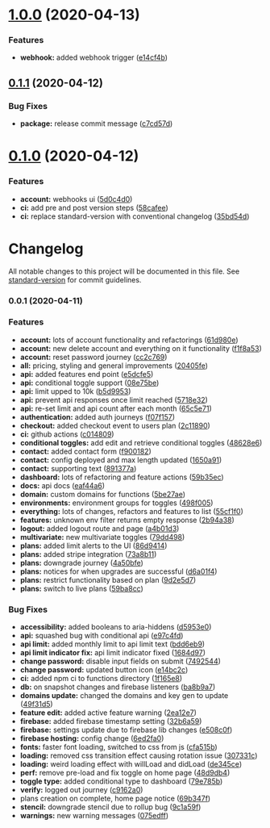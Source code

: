 <a name="1.0.0"></a>
# [1.0.0](https://github.com/BlazeSoftware/togglz/compare/v0.1.1...v1.0.0) (2020-04-13)


### Features

* **webhook:** added webhook trigger ([e14cf4b](https://github.com/BlazeSoftware/togglz/commit/e14cf4b))



<a name="0.1.1"></a>
## [0.1.1](https://github.com/BlazeSoftware/togglz/compare/v0.1.0...v0.1.1) (2020-04-12)


### Bug Fixes

* **package:** release commit message ([c7cd57d](https://github.com/BlazeSoftware/togglz/commit/c7cd57d))



<a name="0.1.0"></a>
# [0.1.0](https://github.com/BlazeSoftware/togglz/compare/v0.0.1...v0.1.0) (2020-04-12)


### Features

* **account:** webhooks ui ([5d0c4d0](https://github.com/BlazeSoftware/togglz/commit/5d0c4d0))
* **ci:** add pre and post version steps ([58cafee](https://github.com/BlazeSoftware/togglz/commit/58cafee))
* **ci:** replace standard-version with conventional changelog ([35bd54d](https://github.com/BlazeSoftware/togglz/commit/35bd54d))



# Changelog

All notable changes to this project will be documented in this file. See [standard-version](https://github.com/conventional-changelog/standard-version) for commit guidelines.

### 0.0.1 (2020-04-11)


### Features

* **account:** lots of account functionality and refactorings ([61d980e](https://github.com/BlazeSoftware/togglz/commit/61d980ea9221519adf9a95a8dd0a9156b4d6d6ff))
* **account:** new delete account and everything on it functionality ([f1f8a53](https://github.com/BlazeSoftware/togglz/commit/f1f8a53a391fdd299a5c663c8b990e6c1b546483))
* **account:** reset password journey ([cc2c769](https://github.com/BlazeSoftware/togglz/commit/cc2c7696fa8138dcfc44a79d8a905c91043d646d))
* **all:** pricing, styling and general improvements ([20405fe](https://github.com/BlazeSoftware/togglz/commit/20405fec1a5c90b6dde5ba44510fc77207fe9a29))
* **api:** added features end point ([e5dcfe5](https://github.com/BlazeSoftware/togglz/commit/e5dcfe5d12aa372fa7ea53070501c33fd3b788dc))
* **api:** conditional toggle support ([08e75be](https://github.com/BlazeSoftware/togglz/commit/08e75be0ff208251585a1b890a2a636a18d175a9))
* **api:** limit upped to 10k ([b5d9953](https://github.com/BlazeSoftware/togglz/commit/b5d9953f9bfedf6e3e3eeed8c646f74ad94155ef))
* **api:** prevent api responses once limit reached ([5718e32](https://github.com/BlazeSoftware/togglz/commit/5718e32c694c0dd7decb710ffa6127259913395c))
* **api:** re-set limit and api count after each month ([65c5e71](https://github.com/BlazeSoftware/togglz/commit/65c5e7175bcdf426285f05ec287110f52861fbbd))
* **authentication:** added auth journeys ([f07f157](https://github.com/BlazeSoftware/togglz/commit/f07f1577f390cb856072506213c40d69b5deb044))
* **checkout:** added checkout event to users plan ([2c11890](https://github.com/BlazeSoftware/togglz/commit/2c1189049fd9b2d5743a51fa010d112fd6ab508c))
* **ci:** github actions ([c014809](https://github.com/BlazeSoftware/togglz/commit/c014809fa356089604e43c551a4efd3fe61301d1))
* **conditional toggles:** add edit and retrieve conditional toggles ([48628e6](https://github.com/BlazeSoftware/togglz/commit/48628e6e9dd33b0b6fc51159d3593560ab7f313c))
* **contact:** added contact form ([f900182](https://github.com/BlazeSoftware/togglz/commit/f9001826961510bd2ca8f8df8735078afdf10cfa))
* **contact:** config deployed and max length updated ([1650a91](https://github.com/BlazeSoftware/togglz/commit/1650a91b606f70c4b73054a0b070c9c608d16fe0))
* **contact:** supporting text ([891377a](https://github.com/BlazeSoftware/togglz/commit/891377af2ebe3c39a4001a45660f098d2238841c))
* **dashboard:** lots of refactoring and feature actions ([59b35ec](https://github.com/BlazeSoftware/togglz/commit/59b35ec79c969aa61ab319e1cab54a27670ff50f))
* **docs:** api docs ([eaf44a6](https://github.com/BlazeSoftware/togglz/commit/eaf44a6b5ed593b8e38f307fa646a35bd92ee416))
* **domain:** custom domains for functions ([5be27ae](https://github.com/BlazeSoftware/togglz/commit/5be27ae9fd6fe190e47862b5db1936eacb141e3a))
* **environments:** environment groups for toggles ([498f005](https://github.com/BlazeSoftware/togglz/commit/498f005e38e2a8a4392790afce61cc89c98c3a1a))
* **everything:** lots of changes, refactors and features to list ([55cf1f0](https://github.com/BlazeSoftware/togglz/commit/55cf1f0f3e0e9489a54c051dc046c2fc8cf33dd6))
* **features:** unknown env filter returns empty response ([2b94a38](https://github.com/BlazeSoftware/togglz/commit/2b94a38cbe92cf1ea4e9d07edf7d5ba0744556ec))
* **logout:** added logout route and page ([a4b01d3](https://github.com/BlazeSoftware/togglz/commit/a4b01d3261d936eab9fba8b9e3e4d36b77176f5c))
* **multivariate:** new multivariate toggles ([79dd498](https://github.com/BlazeSoftware/togglz/commit/79dd49826f881a0ae2a194b7005bf787d7ae73bc))
* **plans:** added limit alerts to the UI ([86d9414](https://github.com/BlazeSoftware/togglz/commit/86d9414699acd5b582280f0fa1958b14ec02242a))
* **plans:** added stripe integration ([73a8b11](https://github.com/BlazeSoftware/togglz/commit/73a8b110961a27c3524549e910ed017d3b6c7748))
* **plans:** downgrade journey ([4a50bfe](https://github.com/BlazeSoftware/togglz/commit/4a50bfec3198803c0577058536079af6410304a4))
* **plans:** notices for when upgrades are successful ([d6a01f4](https://github.com/BlazeSoftware/togglz/commit/d6a01f448744c20d606a460656a62edf265e82c9))
* **plans:** restrict functionality based on plan ([9d2e5d7](https://github.com/BlazeSoftware/togglz/commit/9d2e5d7098882a6080b5886f253300cdd835c7f9))
* **plans:** switch to live plans ([59ba8cc](https://github.com/BlazeSoftware/togglz/commit/59ba8cc419304894775151a4128e0902fae47694))


### Bug Fixes

* **accessibility:** added booleans to aria-hiddens ([d5953e0](https://github.com/BlazeSoftware/togglz/commit/d5953e0007d67823c5bf050810feffcb6ebf5e62))
* **api:** squashed bug with conditional api ([e97c4fd](https://github.com/BlazeSoftware/togglz/commit/e97c4fd066485fe8a309cf9bf1c3b6cd53714cfb))
* **api limit:** added monthly limit to api limit text ([bdd6eb9](https://github.com/BlazeSoftware/togglz/commit/bdd6eb94068795c3b8f418fa6b22f14ff4ff4dde))
* **api limit indicator fix:** api limit indicator fixed ([1684d97](https://github.com/BlazeSoftware/togglz/commit/1684d970d50fa20bba2830971ee92dc96d40d677))
* **change password:** disable input fields on submit ([7492544](https://github.com/BlazeSoftware/togglz/commit/749254456d86398b4eb6e37b8051e455dfcfae02))
* **change password:** updated button icon ([e14bc2c](https://github.com/BlazeSoftware/togglz/commit/e14bc2c66c14d9a2d19953c08c46317da98adf9f))
* **ci:** added npm ci to functions directory ([1f165e8](https://github.com/BlazeSoftware/togglz/commit/1f165e8d1a05047058401086aceb2d834b0bbe8f))
* **db:** on snapshot changes and firebase listeners ([ba8b9a7](https://github.com/BlazeSoftware/togglz/commit/ba8b9a7428a85e12eda366aabf7223330498f7fb))
* **domains update:** changed the domains and key gen to update ([49f31d5](https://github.com/BlazeSoftware/togglz/commit/49f31d59f30eeb2afd256759a56616bff1c10c35))
* **feature edit:** added active feature warning ([2ea12e7](https://github.com/BlazeSoftware/togglz/commit/2ea12e70cef670c34295913bc5b2c6251727da16))
* **firebase:** added firebase timestamp setting ([32b6a59](https://github.com/BlazeSoftware/togglz/commit/32b6a59b7d6b5c058d634e57d7e95877117db28b))
* **firebase:** settings update due to firebase lib changes ([e508c0f](https://github.com/BlazeSoftware/togglz/commit/e508c0f79019447e894659e643d1b23e96916ac5))
* **firebase hosting:** config change ([6ed2fa0](https://github.com/BlazeSoftware/togglz/commit/6ed2fa057a57cdb078a09dab850b32e4690c0c13))
* **fonts:** faster font loading, switched to css from js ([cfa515b](https://github.com/BlazeSoftware/togglz/commit/cfa515b32d7f449525fe91dff121fd93d2f0025c))
* **loading:** removed css transition effect causing rotation issue ([307331c](https://github.com/BlazeSoftware/togglz/commit/307331c20dc10871ddb9cd250586bed577eb69f8))
* **loading:** weird loading effect with willLoad and didLoad ([de345ce](https://github.com/BlazeSoftware/togglz/commit/de345ce5ac149c608282c179bcf8421d3cd5e651))
* **perf:** remove pre-load and fix toggle on home page ([48d9db4](https://github.com/BlazeSoftware/togglz/commit/48d9db42876c6e358e00232c638678ed0439f394))
* **toggle type:** added conditional type to dashboard ([79e785b](https://github.com/BlazeSoftware/togglz/commit/79e785be00d376d5190d485d66ad842771093d05))
* **verify:** logged out journey ([c9162a0](https://github.com/BlazeSoftware/togglz/commit/c9162a0a2da0f175728012486ebb854f28c75d28))
* plans creation on complete, home page notice ([69b347f](https://github.com/BlazeSoftware/togglz/commit/69b347fd33b90ac7282c50361d0f3a8ce4ca1e22))
* **stencil:** downgrade stencil due to rollup bug ([9c1a59f](https://github.com/BlazeSoftware/togglz/commit/9c1a59f7c423206ac425ef91f996729eaac40c86))
* **warnings:** new warning messages ([075edff](https://github.com/BlazeSoftware/togglz/commit/075edffb8e9ffc5cab7e041f567322b5a8829a29))
